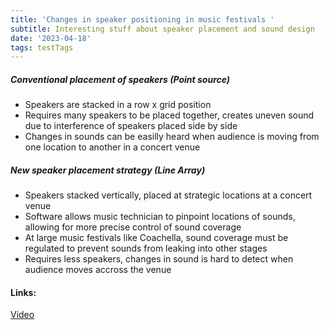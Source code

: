 ```yaml
---
title: 'Changes in speaker positioning in music festivals '
subtitle: Interesting stuff about speaker placement and sound design
date: '2023-04-18'
tags: testTags
---
```


##### Conventional placement of speakers (Point source)

- Speakers are stacked in a row x grid position
- Requires many speakers to be placed together, creates uneven sound due to interference of speakers placed side by side
- Changes in sounds can be easilly heard when audience is moving from one location to another in a concert venue

##### New speaker placement strategy (Line Array)

- Speakers stacked vertically, placed at strategic locations at a concert venue
- Software allows music technician to pinpoint locations of sounds, allowing for more precise control of sound coverage
- At large music festivals like Coachella, sound coverage must be regulated to prevent sounds from leaking into other stages
- Requires less speakers, changes in sound is hard to detect when audience moves accross the venue

#### Links:

[Video](https://www.youtube.com/watch?v=8c-gD4mwI8A)
